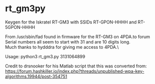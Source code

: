 # rt_gm3py
Keygen for the Iskratel RT-GM3 with SSIDs RT-GPON-HHHH and RT-5GPON-HHHH

From /usr/sbin/fad found in firmware for the RT-GM3 on 4PDA.to forum\
Serial numbers all seem to start with 31 and are 10 digits long.\
Much thanks to hydddra for giving me access to 4PDA.\

Usage: python3 rt_gm3.py 3131064899

Credit to drsnooker for his Matlab script that this was converted from: https://forum.hashkiller.io/index.php?threads/unpublished-wpa-key-algorithms.19944/post-354751
